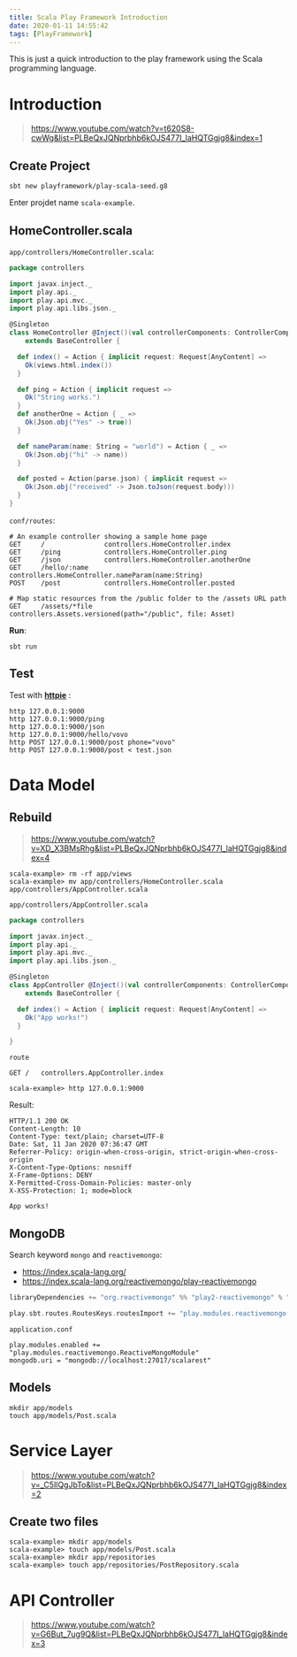 ```yaml
---
title: Scala Play Framework Introduction
date: 2020-01-11 14:55:42
tags: [PlayFramework]
---
```

This is just a quick introduction to the play framework using the Scala programming language.


# Introduction

> https://www.youtube.com/watch?v=t620S8-cwWg&list=PLBeQxJQNprbhb6kOJS477I_laHQTGgjg8&index=1

## Create Project
```
sbt new playframework/play-scala-seed.g8
```
Enter projdet name `scala-example`.

## HomeController.scala

`app/controllers/HomeController.scala`:
```scala
package controllers

import javax.inject._
import play.api._
import play.api.mvc._
import play.api.libs.json._

@Singleton
class HomeController @Inject()(val controllerComponents: ControllerComponents)
    extends BaseController {

  def index() = Action { implicit request: Request[AnyContent] =>
    Ok(views.html.index())
  }

  def ping = Action { implicit request =>
    Ok("String works.")
  }
  def anotherOne = Action { _ =>
    Ok(Json.obj("Yes" -> true))
  }

  def nameParam(name: String = "world") = Action { _ =>
    Ok(Json.obj("hi" -> name))
  }

  def posted = Action(parse.json) { implicit request =>
    Ok(Json.obj("received" -> Json.toJson(request.body)))
  }
}
```

`conf/routes`:

```
# An example controller showing a sample home page
GET     /               controllers.HomeController.index
GET     /ping           controllers.HomeController.ping
GET     /json           controllers.HomeController.anotherOne
GET     /hello/:name    controllers.HomeController.nameParam(name:String)
POST    /post           controllers.HomeController.posted

# Map static resources from the /public folder to the /assets URL path
GET     /assets/*file               controllers.Assets.versioned(path="/public", file: Asset)
```

**Run**:
```
sbt run
```

## Test

Test with **[httpie](https://github.com/jakubroztocil/httpie)** :

```
http 127.0.0.1:9000
http 127.0.0.1:9000/ping
http 127.0.0.1:9000/json
http 127.0.0.1:9000/hello/vovo
http POST 127.0.0.1:9000/post phone="vovo"
http POST 127.0.0.1:9000/post < test.json
```


# Data Model
## Rebuild

> https://www.youtube.com/watch?v=XD_X3BMsRhg&list=PLBeQxJQNprbhb6kOJS477I_laHQTGgjg8&index=4

```
scala-example> rm -rf app/views
scala-example> mv app/controllers/HomeController.scala app/controllers/AppController.scala
```
`app/controllers/AppController.scala`

```scala
package controllers

import javax.inject._
import play.api._
import play.api.mvc._
import play.api.libs.json._

@Singleton
class AppController @Inject()(val controllerComponents: ControllerComponents)
    extends BaseController {

  def index() = Action { implicit request: Request[AnyContent] =>
    Ok("App works!")
  }

}
```
`route`
```
GET /   controllers.AppController.index
```

```
scala-example> http 127.0.0.1:9000
```
Result:
```
HTTP/1.1 200 OK
Content-Length: 10
Content-Type: text/plain; charset=UTF-8
Date: Sat, 11 Jan 2020 07:36:47 GMT
Referrer-Policy: origin-when-cross-origin, strict-origin-when-cross-origin
X-Content-Type-Options: nosniff
X-Frame-Options: DENY
X-Permitted-Cross-Domain-Policies: master-only
X-XSS-Protection: 1; mode=block

App works!
```

## MongoDB
Search keyword `mongo` and `reactivemongo`:

- https://index.scala-lang.org/
- https://index.scala-lang.org/reactivemongo/play-reactivemongo

```build.sbt
libraryDependencies += "org.reactivemongo" %% "play2-reactivemongo" % "0.20.1-play27"

play.sbt.routes.RoutesKeys.routesImport += "play.modules.reactivemongo.PathBindables._"
```
`application.conf`
```
play.modules.enabled += "play.modules.reactivemongo.ReactiveMongoModule"
mongodb.uri = "mongodb://localhost:27017/scalarest"
```
## Models
```
mkdir app/models
touch app/models/Post.scala
```

# Service Layer

> https://www.youtube.com/watch?v=_C5IlQgJbTo&list=PLBeQxJQNprbhb6kOJS477I_laHQTGgjg8&index=2

## Create two files
```
scala-example> mkdir app/models
scala-example> touch app/models/Post.scala
scala-example> mkdir app/repositories
scala-example> touch app/repositories/PostRepository.scala
```

# API Controller

> https://www.youtube.com/watch?v=G6But_7ug9Q&list=PLBeQxJQNprbhb6kOJS477I_laHQTGgjg8&index=3

